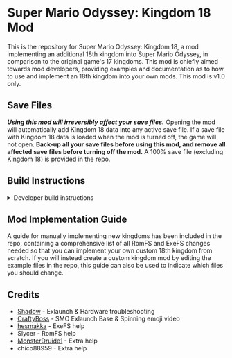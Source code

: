 # Super Mario Odyssey: Kingdom 18 Mod

This is the repository for Super Mario Odyssey: Kingdom 18, a mod implementing an additional 18th kingdom into Super Mario Odyssey, in comparison to the original game's 17 kingdoms. This mod is chiefly aimed towards mod developers, providing examples and documentation as to how to use and implement an 18th kingdom into your own mods. This mod is v1.0 only.

## Save Files
***Using this mod will irreversibly affect your save files.*** Opening the mod will automatically add Kingdom 18 data into any active save file. If a save file with Kingdom 18 data is loaded when the mod is turned off, the game will not open. **Back-up all your save files before using this mod, and remove all affected save files before turning off the mod.** A 100% save file (excluding Kingdom 18) is provided in the repo.


## Build Instructions

<details>

<summary>Developer build instructions</summary>

  ### Building Prerequisites

  - [devkitPro](https://devkitpro.org/) 
  - Python 3
  - The [Keystone-Engine](https://www.keystone-engine.org/) Python Module

  ### Building

  Build has only been tested on WSL2 running Ubuntu 20.04.1.

  Just run:
  ```
  DEVKITPRO={path_to_devkitpro} make
  ```

  On Ubuntu (and other Debian-based systems), devkitPro will be installed to `/opt/devkitpro` by default:

  ```
  DEVKITPRO=/opt/devkitpro/ make
  ```

</details>

## Mod Implementation Guide

A guide for manually implementing new kingdoms has been included in the repo, containing a comprehensive list of all RomFS and ExeFS changes needed so that you can implement your own custom 18th kingdom from scratch. If you will instead create a custom kingdom mod by editing the example files in the repo, this guide can also be used to indicate which files you should change.

## Credits
- [Shadow](https://github.com/shadowninja108/exlaunch) - Exlaunch & Hardware troubleshooting
- [CraftyBoss](https://github.com/CraftyBoss/SMO-Exlaunch-Base) - SMO Exlaunch Base & Spinning emoji video
- [hesmakka](https://github.com/LynxDev2) - ExeFS help
- Slycer - RomFS help
- [MonsterDruide1](https://github.com/MonsterDruide1/OdysseyDecomp/tree/master) - Extra help
- chico88959 - Extra help